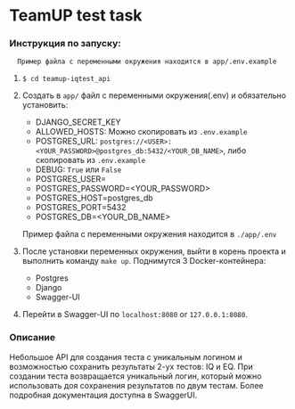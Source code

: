 # TeamUP test task

### Инструкция по запуску:

      Пример файла с переменными окружения находится в app/.env.example

1. `$ cd teamup-iqtest_api`


2. Создать в `app/` файл с переменными окружения(.env) и обязательно установить:
   * DJANGO_SECRET_KEY
   * ALLOWED_HOSTS: Можно скопировать из `.env.example`
   * POSTGRES_URL: `postgres://<USER>:<YOUR_PASSWORD>@postgres_db:5432/<YOUR_DB_NAME>`, либо скопировать из `.env.example`
   * DEBUG: `True` или `False` 
   * POSTGRES_USER=<USER>
   * POSTGRES_PASSWORD=<YOUR_PASSWORD>
   * POSTGRES_HOST=postgres_db
   * POSTGRES_PORT=5432
   * POSTGRES_DB=<YOUR_DB_NAME>

   Пример файла с переменными окружения находится в `./app/.env`


3. После установки переменных окружения, выйти в корень проекта и выполнить команду `make up`. Поднимутся 3 Docker-контейнера:
   * Postgres
   * Django
   * Swagger-UI
4. Перейти в Swagger-UI по `localhost:8080` or `127.0.0.1:8080`. 


### Описание

Небольшое API для создания теста с уникальным логином и возможностью сохранить результаты 2-ух тестов: IQ и EQ.
При создании теста возвращается уникальный логин, который можно использовать доя сохранения результатов по двум тестам.
Более подробная документация доступна в SwaggerUI.
